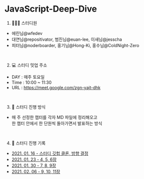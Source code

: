 # JavaScript-Deep-Dive

1. 🧑‍🤝‍🧑 스터디원

- 에린님@wfedev  
- 대연님@repositivator, 범진님@euan-lee, 이새님@jesscha  
- 피터님@noderboarder, 홍기님@Hong-Ki, 홍수님@ColdNight-Zero

<br />

2. 💻 스터디 밋업 주소

- DAY : 매주 토요일
- Time : 10:00 ~ 11:30
- URL : https://meet.google.com/zgn-yajt-dhk

<br />

3. 🧨 스터디 진행 방식

- 매 주 선정한 챕터를 각자 MD 파일에 정리해오고  
한 챕터 안에서 한 단원씩 돌아가면서 발표하는 방식

<br />

4. 📝 스터디 진행 기록

- [2021. 01. 16 - 스터디 깃헙 클론, 방향 결정](https://github.com/js-reference/js-deep-dive/issues/1)
- [2021. 01. 23 - 4, 5, 6장](https://github.com/js-reference/js-deep-dive/issues/3)
- [2021. 01. 30 - 7, 8, 9장](https://github.com/js-reference/js-deep-dive/issues/4)
- [2021. 02. 06 - 9, 10, 11장]()
